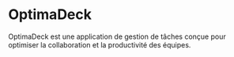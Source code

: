 # OptimaDeck
OptimaDeck est une application de gestion de tâches conçue pour optimiser la collaboration et la productivité des équipes. 
